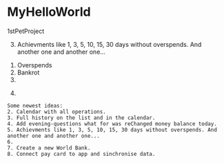 # MyHelloWorld

 1stPetProject


<!-- NOTES -->
<!--1. --DONE--     Result from input must be written like Object with "comment", "amount", "color". -->
<!--2. --DONE--     Input with added/lessed moneys must accept only numbers. -->
3.  Achievments like 1, 3, 5, 10, 15, 30 days without overspends. And another one and another one...
  1) Overspends
  2) Bankrot
  3) 
4.  

<!-- CONCEPTS -->
    Some newest ideas:
    2. Calendar with all operations.
    3. Full history on the list and in the calendar.
    4. Add evening-questions what for was reChanged money balance today.
    5. Achievments like 1, 3, 5, 10, 15, 30 days without overspends. And another one and another one...
    6. 
    7. Create a new World Bank.
    8. Connect pay card to app and sinchronise data.